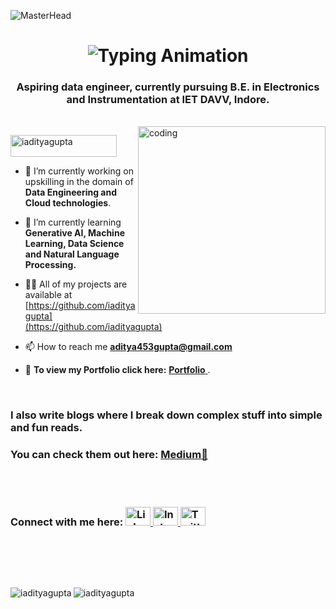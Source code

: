 
![MasterHead](https://user-images.githubusercontent.com/61057666/169029838-74df663d-2e62-4d77-bdff-b43f7d63f00f.png)
<h1 align="center">
<img src="https://readme-typing-svg.herokuapp.com/?font=Righteous&size=35&center=true&vCenter=true&width=500&height=70&lines=Hi+👋%2C+I'm+Aditya+Gupta;Welcome+to+my+GitHub+profile!" alt="Typing Animation" />
</h1>

<h3 align="center">Aspiring data engineer, currently pursuing B.E. in Electronics and Instrumentation at IET DAVV, Indore.<br></h3><br>
<img align="right" alt="coding" width="300" src="https://thumbs.dreamstime.com/b/his-office-guy-programmer-sits-front-computer-screen-to-write-software-code-concept-ai-generative-his-270562642.jpg">

 <p align="left">
    <img src="https://komarev.com/ghpvc/?username=iadityaguptar&label=Profile%20views&color=0e75b6&style=flat" alt="iadityagupta" width="170" height="35" />
</p>

- 🔭 I’m currently working on upskilling in the domain of **Data Engineering and Cloud technologies**.

- 🌱 I’m currently learning **Generative AI, Machine Learning, Data Science and Natural Language Processing.**

- 👨‍💻 All of my projects are available at [https://github.com/iadityagupta](https://github.com/iadityagupta)

- 📫 How to reach me **aditya453gupta@gmail.com**

- 📝 **To view my Portfolio click here:**  [ **Portfolio** ](https://iadityagupta.github.io/PortfolioSite/).  


<br>

### I also write blogs where I break down complex stuff into simple and fun reads. 
### You can check them out here: [**Medium**📝](https://medium.com/@aditya453gupta)



<br><br>

<!-- Social Media Icons -->
<h3 align="left">
  Connect with me here: 
  <a href="https://www.linkedin.com/in/aditya453gupta/" target="_blank">
    <img src="https://raw.githubusercontent.com/rahuldkjain/github-profile-readme-generator/master/src/images/icons/Social/linked-in-alt.svg" alt="LinkedIn" height="30" width="40" />
  </a>
  <a href="https://instagram.com/i_adityagupta/" target="_blank">
    <img src="https://raw.githubusercontent.com/rahuldkjain/github-profile-readme-generator/master/src/images/icons/Social/instagram.svg" alt="Instagram" height="30" width="40" />
  </a>
  <a href="https://twitter.com/i_adityagupta" target="_blank">
    <img src="https://raw.githubusercontent.com/rahuldkjain/github-profile-readme-generator/master/src/images/icons/Social/twitter.svg" alt="Twitter" height="30" width="40" />
  </a>
</h3>
                                                                                                                 

<nbsp><nbsp> 

<br></br>




<br>


<p><img align="left" src="https://github-readme-stats.vercel.app/api/top-langs?username=iadityagupta&show_icons=true&locale=en&layout=compact" alt="iadityagupta" /><img align="center" src="https://github-readme-streak-stats.herokuapp.com/?user=iadityagupta" & alt="iadityagupta" /></p>



  
